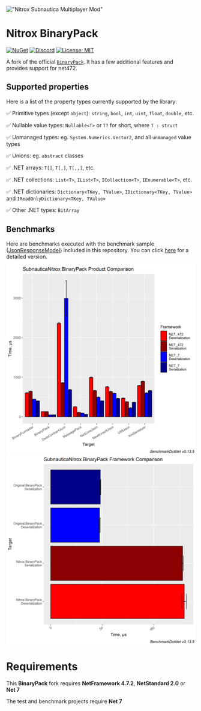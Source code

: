!["Nitrox Subnautica Multiplayer Mod"](https://i.imgur.com/ofnNX5z.gif)

# Nitrox BinaryPack

[![NuGet](https://img.shields.io/nuget/v/Nitrox.BinaryPack.svg)](https://www.nuget.org/packages/Nitrox.BinaryPack/)
[![Discord](https://img.shields.io/discord/525437013403631617?logo=discord&logoColor=white)](https://discord.gg/E8B4X9s)
[![License: MIT](https://img.shields.io/badge/License-MIT-yellow.svg)](https://opensource.org/licenses/MIT)

A fork of the official [`BinaryPack`](https://github.com/Sergio0694/BinaryPack/). It has a few additional features and provides support for net472.

## Supported properties

Here is a list of the property types currently supported by the library:

✅ Primitive types (except `object`): `string`, `bool`, `int`, `uint`, `float`, `double`, etc.

✅ Nullable value types: `Nullable<T>` or `T?` for short, where `T : struct`

✅ Unmanaged types: eg. `System.Numerics.Vector2`, and all `unmanaged` value types

✅ Unions: eg. `abstract` classes

✅ .NET arrays: `T[]`, `T[,]`, `T[,,]`, etc.

✅ .NET collections: `List<T>`, `IList<T>`, `ICollection<T>`, `IEnumerable<T>`, etc.

✅ .NET dictionaries: `Dictionary<TKey, TValue>`, `IDictionary<TKey, TValue>` and `IReadOnlyDictionary<TKey, TValue>`

✅ Other .NET types: `BitArray`

## Benchmarks

Here are benchmarks executed with the benchmark sample ([JsonResponseModel](https://github.com/SubnauticaNitrox/BinaryPack/blob/master/unit/BinaryPack.Models/JsonResponseModel.cs)) included in this repository. You can click [here](BenchmarkResults/BinaryPack.Benchmark-report-github.md) for a detailed version.

!["BinaryPack Product Benchmark"](https://github.com/SubnauticaNitrox/BinaryPack/blob/master/BenchmarkResults/BinaryPack.Benchmark-barplot.png)
!["BinaryPack Framework Benchmark"](https://github.com/SubnauticaNitrox/BinaryPack/blob/master/BenchmarkResults/BinaryPack.Benchmark-binarypackplot.png)

# Requirements

This **BinaryPack** fork requires **NetFramework 4.7.2**, **NetStandard 2.0** or **Net 7**

The test and benchmark projects require **Net 7**
